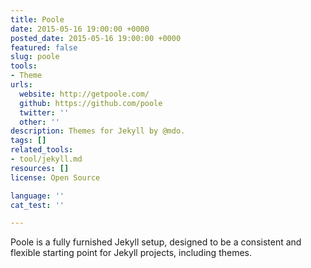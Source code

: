 ```yaml
---
title: Poole
date: 2015-05-16 19:00:00 +0000
posted_date: 2015-05-16 19:00:00 +0000
featured: false
slug: poole
tools:
- Theme
urls:
  website: http://getpoole.com/
  github: https://github.com/poole
  twitter: ''
  other: ''
description: Themes for Jekyll by @mdo.
tags: []
related_tools:
- tool/jekyll.md
resources: []
license: Open Source

language: ''
cat_test: ''

---
```

Poole is a fully furnished Jekyll setup, designed to be a consistent and flexible starting point for Jekyll projects, including themes.





